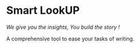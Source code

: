 # Smart LookUP

*We give you the insights, You build the story !*

A comprehensive tool to ease your tasks of writing.
